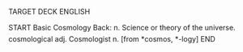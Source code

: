 TARGET DECK
ENGLISH

START
Basic
Cosmology
Back: n. Science or theory of the universe.  cosmological adj. Cosmologist n. [from *cosmos, *-logy]
END
